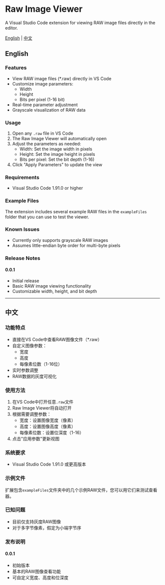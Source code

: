 # Raw Image Viewer

A Visual Studio Code extension for viewing RAW image files directly in the editor.

[English](#english) | [中文](#chinese)

<a id="english"></a>

## English

### Features

- View RAW image files (*.raw) directly in VS Code
- Customize image parameters:
  - Width
  - Height
  - Bits per pixel (1-16 bit)
- Real-time parameter adjustment
- Grayscale visualization of RAW data

### Usage

1. Open any `.raw` file in VS Code
2. The Raw Image Viewer will automatically open
3. Adjust the parameters as needed:
   - Width: Set the image width in pixels
   - Height: Set the image height in pixels
   - Bits per pixel: Set the bit depth (1-16)
4. Click "Apply Parameters" to update the view

### Requirements

- Visual Studio Code 1.91.0 or higher

### Example Files

The extension includes several example RAW files in the `exampleFiles` folder that you can use to test the viewer.

### Known Issues

- Currently only supports grayscale RAW images
- Assumes little-endian byte order for multi-byte pixels

### Release Notes

#### 0.0.1

- Initial release
- Basic RAW image viewing functionality
- Customizable width, height, and bit depth

---

<a id="chinese"></a>

## 中文

### 功能特点

- 直接在VS Code中查看RAW图像文件（*.raw）
- 自定义图像参数：
  - 宽度
  - 高度
  - 每像素位数（1-16位）
- 实时参数调整
- RAW数据的灰度可视化

### 使用方法

1. 在VS Code中打开任意`.raw`文件
2. Raw Image Viewer将自动打开
3. 根据需要调整参数：
   - 宽度：设置图像宽度（像素）
   - 高度：设置图像高度（像素）
   - 每像素位数：设置位深度（1-16）
4. 点击"应用参数"更新视图

### 系统要求

- Visual Studio Code 1.91.0 或更高版本

### 示例文件

扩展包含`exampleFiles`文件夹中的几个示例RAW文件，您可以用它们来测试查看器。

### 已知问题

- 目前仅支持灰度RAW图像
- 对于多字节像素，假定为小端字节序

### 发布说明

#### 0.0.1

- 初始版本
- 基本的RAW图像查看功能
- 可自定义宽度、高度和位深度
